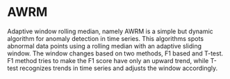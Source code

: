 # AWRM

Adaptive window rolling median, namely AWRM is a simple but dynamic algorithm for anomaly detection in time series. This algorithms spots abnormal data points using a rolling median with an adaptive sliding window. The window changes based on two methods, F1 based and T-test. F1 method tries to make the F1 score have only an upward trend, while T-test recognizes trends in time series and adjusts the window accordingly.
